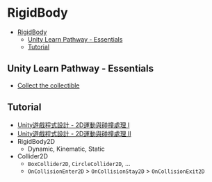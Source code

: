 # RigidBody

<!-- TOC -->
* [RigidBody](#rigidbody)
  * [Unity Learn Pathway - Essentials](#unity-learn-pathway---essentials)
  * [Tutorial](#tutorial)
<!-- TOC -->

## Unity Learn Pathway - Essentials

- [Collect the collectible](https://learn.unity.com/tutorial/collect-the-collectible?uv=6&pathwayId=664b6225edbc2a01973f4f19&missionId=664be6b2edbc2a09af6fc654#)

## Tutorial

- [Unity遊戲程式設計 - 2D運動與碰撞處理 I](https://www.slideshare.net/slideshow/unity-2di-179105744/179105744#14)
- [Unity遊戲程式設計 - 2D運動與碰撞處理 II](https://www.slideshare.net/slideshow/unity-2dii-189222321/189222321)
- RigidBody2D
  - Dynamic, Kinematic, Static
- Collider2D
  - `BoxCollider2D`, `CircleCollider2D`, ...
  - `OnCollisionEnter2D` > `OnCollisionStay2D` > `OnCollisionExit2D`
